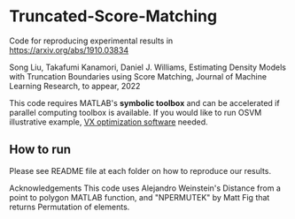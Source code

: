 # Truncated-Score-Matching
Code for reproducing experimental results in https://arxiv.org/abs/1910.03834

Song Liu, Takafumi Kanamori, Daniel J. Williams, Estimating Density Models with Truncation Boundaries using Score Matching, Journal of Machine Learning Research, to appear, 2022

This code requires MATLAB's **symbolic toolbox** and can be accelerated if parallel computing toolbox is available. If you would like to run OSVM illustrative example, [VX optimization software](http://cvxr.com/) needed. 

## How to run
Please see README file at each folder on how to reproduce our results.

Acknowledgements
This code uses Alejandro Weinstein's Distance from a point to polygon MATLAB function, and "NPERMUTEK" by Matt Fig that returns Permutation of elements. 

